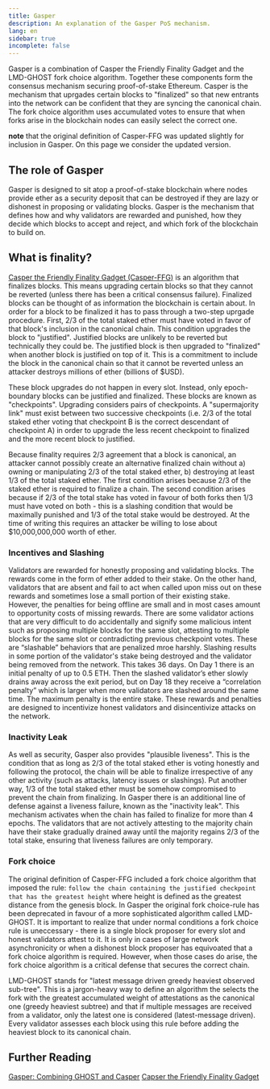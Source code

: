 ```yaml
---
title: Gasper
description: An explanation of the Gasper PoS mechanism.
lang: en
sidebar: true
incomplete: false
---
```


Gasper is a combination of Casper the Friendly Finality Gadget and the LMD-GHOST fork choice algorithm. Together these components form the consensus mechanism securing proof-of-stake Ethereum. Casper is the mechanism that uprgades certain blocks to "finalized" so that new entrants into the network can be confident that they are syncing the canonical chain. The fork choice algorithm uses accumulated votes to ensure that when forks arise in the blockchain nodes can easily select the correct one.

**note** that the original definition of Casper-FFG was updated slightly for inclusion in Gasper. On this page we consider the updated version.

## The role of Gasper

Gasper is designed to sit atop a proof-of-stake blockchain where nodes provide ether as a security deposit that can be destroyed if they are lazy or dishonest in proposing or validating blocks. Gasper is the mechanism that defines how and why validators are rewarded and punished, how they decide which blocks to accept and reject, and which fork of the blockchain to build on.

## What is finality?

[Casper the Friendly Finality Gadget (Casper-FFG)](https://arxiv.org/pdf/1710.09437.pdf) is an algorithm that finalizes blocks. This means upgrading certain blocks so that they cannot be reverted (unless there has been a critical consensus failure). Finalized blocks can be thought of as information the blockchain is certain about. In order for a block to be finalized it has to pass through a two-step uprgade procedure. First, 2/3 of the total staked ether must have voted in favor of that block's inclusion in the canonical chain. This condition upgrades the block to "justified". Justified blocks are unlikely to be reverted but technically they could be. The justified block is then upgraded to "finalized" when another block is justified on top of it. This is a commitment to include the block in the canonical chain so that it cannot be reverted unless an attacker destroys millions of ether (billions of $USD).

These block upgrades do not happen in every slot. Instead, only epoch-boundary blocks can be justified and finalized. These blocks are known as "checkpoints". Upgrading considers pairs of checkpoints. A "supermajority link" must exist between two successive checkpoints (i.e. 2/3 of the total staked ether voting that checkpoint B is the correct descendant of checkpoint A) in order to upgrade the less recent checkpoint to finalized and the more recent block to justified.

Because finality requires 2/3 agreement that a block is canonical, an attacker cannot possibly create an alternative finalized chain without a) owning or manipulating 2/3 of the total staked ether, b) destroying at least 1/3 of the total staked ether. The first condition arises because 2/3 of the staked ether is required to finalize a chain. The second condition arises because if 2/3 of the total stake has voted in favour of both forks then 1/3 must have voted on both - this is a slashing condition that would be maximally punished and 1/3 of the total stake would be destroyed. At the time of writing this requires an attacker be willing to lose about $10,000,000,000 worth of ether.

### Incentives and Slashing

Validators are rewarded for honestly proposing and validating blocks. The rewards come in the form of ether added to their stake. On the other hand, validators that are absent and fail to act when called upon miss out on these rewards and sometimes lose a small portion of their existing stake. However, the penalties for being offline are small and in most cases amount to opportunity costs of missing rewards. There are some validator actions that are very difficult to do accidentally and signify some malicious intent such as proposing multiple blocks for the same slot, attesting to multiple blocks for the same slot or contradicting previous checkpoint votes. These are “slashable” behaviors that are penalized mroe harshly. Slashing results in some portion of the validator's stake being destroyed and the validator being removed from the network. This takes 36 days. On Day 1 there is an initial penalty of up to 0.5 ETH. Then the slashed validator’s ether slowly drains away across the exit period, but on Day 18 they receive a “correlation penalty” which is larger when more validators are slashed around the same time. The maximum penalty is the entire stake. These rewards and penalties are designed to incentivize honest validators and disincentivize attacks on the network.

### Inactivity Leak

As well as security, Gasper also provides "plausible liveness". This is the condition that as long as 2/3 of the total staked ether is voting honestly and following the protocol, the chain will be able to finalize irrespective of any other activity (such as attacks, latency issues or slashings). Put another way, 1/3 of the total staked ether must be somehow compromised to prevent the chain from finalizing. In Gasper there is an additional line of defense against a liveness failure, known as the "inactivity leak". This mechanism activates when the chain has failed to finalize for more than 4 epochs. The validators that are not actively attesting to the majority chain have their stake gradually drained away until the majority regains 2/3 of the total stake, ensuring that liveness failures are only temporary.

### Fork choice

The original definition of Casper-FFG included a fork choice algorithm that imposed the rule: `follow the chain containing the justified checkpoint that has the greatest height` where height is defined as the greatest distance from the genesis block. In Gasper the original fork choice-rule has been deprecated in favour of a more sophisticated algorithm called LMD-GHOST. It is important to realize that under normal conditions a fork choice rule is uneccessary - there is a single block proposer for every slot and honest validators attest to it. It is only in cases of large network asynchronicity or when a dishonest block proposer has equivoated that a fork choice algorithm is required. However, when those cases do arise, the fork choice algorithm is a critical defense that secures the correct chain.

LMD-GHOST stands for "latest message driven greedy heaviest observed sub-tree". This is a jargon-heavy way to define an algorithm the selects the fork with the greatest accumulated weight of attestations as the canonical one (greedy heaviest subtree) and that if multiple messages are received from a validator, only the latest one is considered (latest-message driven). Every validator assesses each block using this rule before adding the heaviest block to its canonical chain.

## Further Reading

[Gasper: Combining GHOST and Casper](https://arxiv.org/pdf/2003.03052.pdf)
[Capser the Friendly Finality Gadget](https://arxiv.org/pdf/1710.09437.pdf)
